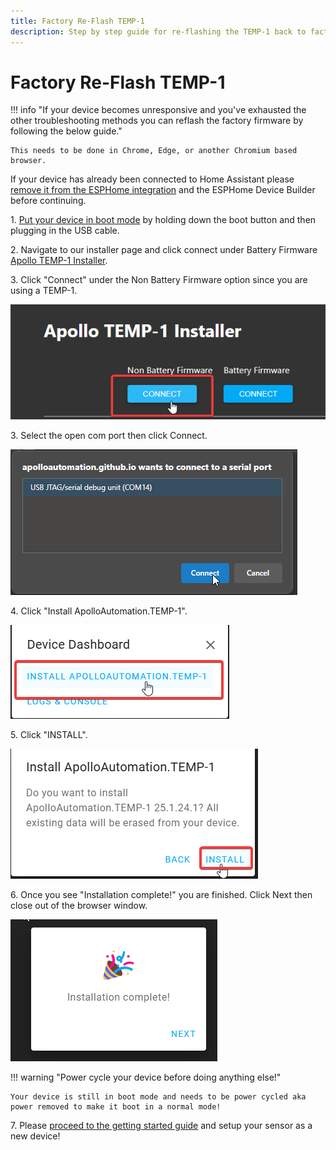 ```yaml
---
title: Factory Re-Flash TEMP-1
description: Step by step guide for re-flashing the TEMP-1 back to factory firmware.
---
```

# Factory Re-Flash TEMP-1

!!! info "If your device becomes unresponsive and you've exhausted the other troubleshooting methods you can reflash the factory firmware by following the below guide."

    This needs to be done in Chrome, Edge, or another Chromium based browser.

If your device has already been connected to Home Assistant please <a href="https://wiki.apolloautomation.com/products/general/troubleshooting/removing-device-from-home-assistant" target="_blank" rel="noreferrer nofollow noopener">remove it from the ESPHome integration</a> and the ESPHome Device Builder before continuing.

1\. <a href="https://wiki.apolloautomation.com/products/temp1/troubleshooting/temp1-boot-mode/" target="_blank" rel="noopener">Put your device in boot mode</a> by holding down the boot button and then plugging in the USB cable.

2\. Navigate to our installer page and click connect under Battery Firmware [Apollo TEMP-1 Installer](https://apolloautomation.github.io/TEMP-1/).

3\. Click "Connect" under the Non Battery Firmware option since you are using a TEMP-1.

![](assets/temp-1-reflash-pic-1.png)

3\. Select the open com port then click Connect.

![](assets/temp-1-reflash-pic-2.png)

4\. Click "Install ApolloAutomation.TEMP-1".

![](assets/temp-1-reflash-pic-3.png)

5\. Click "INSTALL".

![](assets/temp-1-reflash-pic-4.png)

6\. Once you see "Installation complete!" you are finished. Click Next then close out of the browser window.

![](assets/temp-1b-reflash-pic-7.png)

!!! warning "Power cycle your device before doing anything else!"

    Your device is still in boot mode and needs to be power cycled aka power removed to make it boot in a normal mode!

7\. Please <a href="https://wiki.apolloautomation.com/products/general/setup/getting-started-temp1/" target="_blank" rel="noopener">proceed to the getting started guide</a> and setup your sensor as a new device!